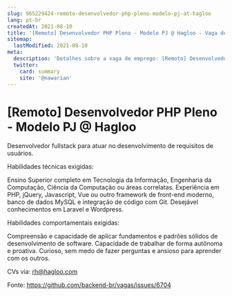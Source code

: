 ```yaml
---
slug: 965229424-remoto-desenvolvedor-php-pleno-modelo-pj-at-hagloo
lang: pt-br
createdAt: 2021-08-10
title: '[Remoto] Desenvolvedor PHP Pleno - Modelo PJ @ Hagloo - Vaga de Emprego'
sitemap:
  lastModified: 2021-08-10
meta:
  description: 'Detalhes sobre a vaga de emprego: [Remoto] Desenvolvedor PHP Pleno - Modelo PJ @ Hagloo'
  twitter:
    card: summary
    site: '@nawarian'
---
```


# [Remoto] Desenvolvedor PHP Pleno - Modelo PJ @ Hagloo

Desenvolvedor fullstack para atuar no desenvolvimento de requisitos de usuários.

Habilidades técnicas exigidas:

Ensino Superior completo em Tecnologia da Informação, Engenharia da Computação, Ciência da Computação ou áreas correlatas. Experiência em PHP, jQuery, Javascript, Vue ou outro framework de front-end moderno, banco de dados MySQL e integração de código com Git. Desejável conhecimentos em Laravel e Wordpress.

Habilidades comportamentais exigidas:

Compreensão e capacidade de aplicar fundamentos e padrões sólidos de desenvolvimento de software. Capacidade de trabalhar de forma autônoma e proativa. Curioso, sem medo de fazer perguntas e ansioso para aprender com os outros.

CVs via: rh@hagloo.com

Fonte: https://github.com/backend-br/vagas/issues/6704
